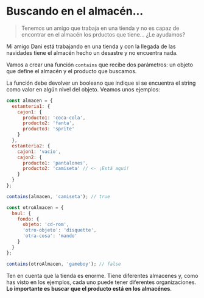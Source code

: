 # Buscando en el almacén...

> Tenemos un amigo que trabaja en una tienda y no es capaz de encontrar en el almacén los prductos que tiene... ¿Le ayudamos?

Mi amigo Dani está trabajando en una tienda y con la llegada de las navidades tiene el almacén hecho un desastre y no encuentra nada.

Vamos a crear una función `contains` que recibe dos parámetros: un objeto que define el almacén y el producto que buscamos.

La función debe devolver un booleano que indique si se encuentra el string como valor en algún nivel del objeto. Veamos unos ejemplos:

```javascript
const almacen = {
  estanteria1: {
    cajon1: {
      producto1: 'coca-cola',
      producto2: 'fanta',
      producto3: 'sprite'
    }
  },
  estanteria2: {
    cajon1: 'vacio',
    cajon2: {
      producto1: 'pantalones',
      producto2: 'camiseta' // <- ¡Está aquí!
    }
  }
};

contains(almacen, 'camiseta'); // true

const otroAlmacen = {
  baul: {
    fondo: {
      objeto: 'cd-rom',
      'otro-objeto': 'disquette',
      'otra-cosa': 'mando'
    }
  }
};

contains(otroAlmacen, 'gameboy'); // false
```

Ten en cuenta que la tienda es enorme. Tiene diferentes almacenes y, como has visto en los ejemplos, cada uno puede tener diferentes organizaciones. **Lo importante es buscar que el producto está en los almacénes**.
